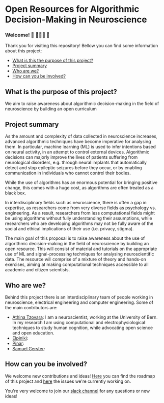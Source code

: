 # Open Resources for Algorithmic Decision-Making in Neuroscience

### Welcome! :confetti_ball: 👩🏼‍🔬 🧠 

Thank you for visiting this repository! Bellow you can find some information about this project:

* [What is this the purpose of this project?](#what-is-the-purpose-of-this-project)
* [Project summary](#project-summary)
* [Who are we?](#who-are-we)
* [How can you be involved?](#how-can-you-be-involved)

## What is the purpose of this project?
 
We aim to raise awareness about algorithmic decision-making in the field of neuroscience by building an open curriculum
 
## Project summary
 
As the amount and complexity of data collected in neuroscience increases, advanced algorithmic techniques have become imperative for analysing them. In particular, machine learning (ML) is used to infer intentions based on neural activity, in an attempt to control external devices. Algorithmic decisions can majorly improve the lives of patients suffering from neurological disorders, e.g. through neural implants that automatically detect and stop epileptic seizures before they occur, or by enabling communication in individuals who cannot control their bodies. 

While the use of algorithms has an enormous potential for bringing positive change, this comes with a huge cost, as algorithms are often treated as a black box.

In interdisciplinary fields such as neuroscience, there is often a gap in expertise, as researchers come from very diverse fields as psychology vs. engineering. As a result, researchers from less computational  fields might be using algorithms without fully understanding their assumptions, while researchers who are developing algorithms may not be fully aware of the social and ethical implications of their use (i.e. privacy, stigma).

The main goal of this proposal is to raise awareness about the use of algorithmic decision-making in the field of neuroscience by building an open resource. This will consist of material and tutorials on the appropriate use of ML and signal-processing techniques for analysing neuroscientific data. The resource will comprise of a mixture of theory and hands-on exercises, aiming at making computational techniques accessible to all academic and citizen scientists.
 
## Who are we?

Behind this project there is an interdisciplinary team of people working in neuroscience, electrical engineering and computer engineering. Some of the main contributors are:
* [Athina Tzovara](https://ccneuro.github.io/): I am a neuroscientist, working at the University of Bern. In my research I am using computational and electrophysiological techniques to study human cognition, while advocating open science and open education.
* [Elpiniki]():
* [Pinar]():
* [Samuel Gerster]():

## How can you be involved?
We welcome new contributions and ideas! [Here](https://github.com/aath0/AlgorithmsNeuroscience/issues/1) you can find the roadmap of this project and [here](https://github.com/aath0/AlgorithmsNeuroscience/issues) the issues we're currently working on.

You're very welcome to join our [slack channel](https://ccneurogroup.slack.com) for any questions or new ideas!
